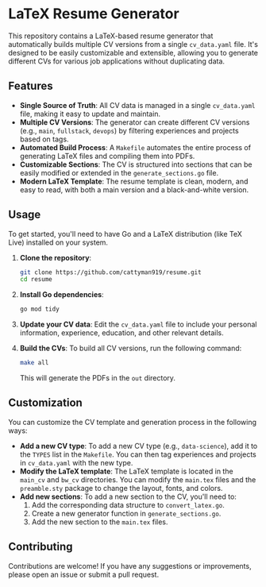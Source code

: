 # LaTeX Resume Generator

This repository contains a LaTeX-based resume generator that automatically builds multiple CV versions from a single `cv_data.yaml` file. It's designed to be easily customizable and extensible, allowing you to generate different CVs for various job applications without duplicating data.

## Features

- **Single Source of Truth**: All CV data is managed in a single `cv_data.yaml` file, making it easy to update and maintain.
- **Multiple CV Versions**: The generator can create different CV versions (e.g., `main`, `fullstack`, `devops`) by filtering experiences and projects based on tags.
- **Automated Build Process**: A `Makefile` automates the entire process of generating LaTeX files and compiling them into PDFs.
- **Customizable Sections**: The CV is structured into sections that can be easily modified or extended in the `generate_sections.go` file.
- **Modern LaTeX Template**: The resume template is clean, modern, and easy to read, with both a main version and a black-and-white version.

## Usage

To get started, you'll need to have Go and a LaTeX distribution (like TeX Live) installed on your system.

1.  **Clone the repository**:

    ```bash
    git clone https://github.com/cattyman919/resume.git
    cd resume
    ```

2.  **Install Go dependencies**:

    ```bash
    go mod tidy
    ```

3.  **Update your CV data**:
    Edit the `cv_data.yaml` file to include your personal information, experience, education, and other relevant details.

4.  **Build the CVs**:
    To build all CV versions, run the following command:
    ```bash
    make all
    ```
    This will generate the PDFs in the `out` directory.

## Customization

You can customize the CV template and generation process in the following ways:

- **Add a new CV type**: To add a new CV type (e.g., `data-science`), add it to the `TYPES` list in the `Makefile`. You can then tag experiences and projects in `cv_data.yaml` with the new type.
- **Modify the LaTeX template**: The LaTeX template is located in the `main_cv` and `bw_cv` directories. You can modify the `main.tex` files and the `preamble.sty` package to change the layout, fonts, and colors.
- **Add new sections**: To add a new section to the CV, you'll need to:
  1.  Add the corresponding data structure to `convert_latex.go`.
  2.  Create a new generator function in `generate_sections.go`.
  3.  Add the new section to the `main.tex` files.

## Contributing

Contributions are welcome! If you have any suggestions or improvements, please open an issue or submit a pull request.
